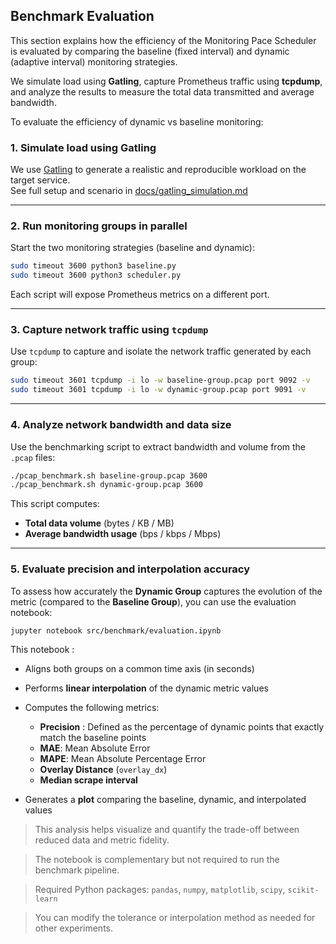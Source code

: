 ## Benchmark Evaluation
This section explains how the efficiency of the Monitoring Pace Scheduler is evaluated by comparing the baseline (fixed interval) and dynamic (adaptive interval) monitoring strategies.

We simulate load using **Gatling**, capture Prometheus traffic using **tcpdump**, and analyze the results to measure the total data transmitted and average bandwidth.

To evaluate the efficiency of dynamic vs baseline monitoring:

### 1. Simulate load using Gatling

We use [Gatling](https://gatling.io/) to generate a realistic and reproducible workload on the target service.  
See full setup and scenario in [docs/gatling_simulation.md](docs/gatling_simulation.md)

---

### 2. Run monitoring groups in parallel

Start the two monitoring strategies (baseline and dynamic):

```bash
sudo timeout 3600 python3 baseline.py
sudo timeout 3600 python3 scheduler.py
````

Each script will expose Prometheus metrics on a different port.

---

### 3. Capture network traffic using `tcpdump`

Use `tcpdump` to capture and isolate the network traffic generated by each group:

```bash
sudo timeout 3601 tcpdump -i lo -w baseline-group.pcap port 9092 -v
sudo timeout 3601 tcpdump -i lo -w dynamic-group.pcap port 9091 -v
```

---

### 4. Analyze network bandwidth and data size

Use the benchmarking script to extract bandwidth and volume from the `.pcap` files:

```bash
./pcap_benchmark.sh baseline-group.pcap 3600
./pcap_benchmark.sh dynamic-group.pcap 3600
```

This script computes:

* **Total data volume** (bytes / KB / MB)
* **Average bandwidth usage** (bps / kbps / Mbps)

---

### 5. Evaluate precision and interpolation accuracy 

To assess how accurately the **Dynamic Group** captures the evolution of the metric (compared to the **Baseline Group**), you can use the evaluation notebook:

```bash
jupyter notebook src/benchmark/evaluation.ipynb
```

This notebook :

* Aligns both groups on a common time axis (in seconds)
* Performs **linear interpolation** of the dynamic metric values
* Computes the following metrics:

  * **Precision**  : Defined as the percentage of dynamic points that exactly
match the baseline points
  * **MAE**: Mean Absolute Error
  * **MAPE**: Mean Absolute Percentage Error
  * **Overlay Distance** (`overlay_dx`)
  * **Median scrape interval**
* Generates a **plot** comparing the baseline, dynamic, and interpolated values

>  This analysis helps visualize and quantify the trade-off between reduced data and metric fidelity.

>  The notebook is complementary but not required to run the benchmark pipeline.

>  Required Python packages: `pandas`, `numpy`, `matplotlib`, `scipy`, `scikit-learn`

>  You can modify the tolerance or interpolation method as needed for other experiments.



